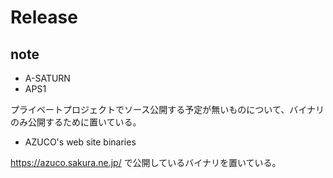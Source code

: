 # Release

## note
- A-SATURN
- APS1

プライベートプロジェクトでソース公開する予定が無いものについて、バイナリのみ公開するために置いている。

- AZUCO's web site binaries

https://azuco.sakura.ne.jp/ で公開しているバイナリを置いている。

